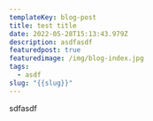 ```yaml
---
templateKey: blog-post
title: test title
date: 2022-05-28T15:13:43.979Z
description: asdfasdf
featuredpost: true
featuredimage: /img/blog-index.jpg
tags:
  - asdf
slug: "{{slug}}"
---
```

sdfasdf